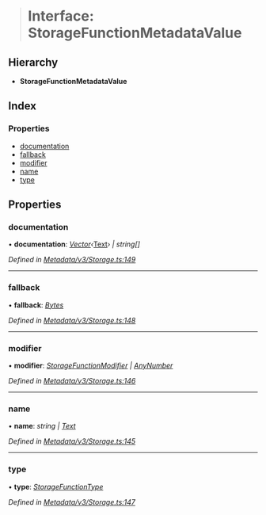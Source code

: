 > # Interface: StorageFunctionMetadataValue

## Hierarchy

* **StorageFunctionMetadataValue**

## Index

### Properties

* [documentation](_metadata_v3_storage_.storagefunctionmetadatavalue.md#documentation)
* [fallback](_metadata_v3_storage_.storagefunctionmetadatavalue.md#fallback)
* [modifier](_metadata_v3_storage_.storagefunctionmetadatavalue.md#modifier)
* [name](_metadata_v3_storage_.storagefunctionmetadatavalue.md#name)
* [type](_metadata_v3_storage_.storagefunctionmetadatavalue.md#type)

## Properties

###  documentation

• **documentation**: *[Vector](../classes/_codec_vector_.vector.md)‹*[Text](../classes/_primitive_text_.text.md)*› | string[]*

*Defined in [Metadata/v3/Storage.ts:149](https://github.com/polkadot-js/api/blob/72af35d/packages/types/src/Metadata/v3/Storage.ts#L149)*

___

###  fallback

• **fallback**: *[Bytes](../classes/_primitive_bytes_.bytes.md)*

*Defined in [Metadata/v3/Storage.ts:148](https://github.com/polkadot-js/api/blob/72af35d/packages/types/src/Metadata/v3/Storage.ts#L148)*

___

###  modifier

• **modifier**: *[StorageFunctionModifier](../classes/_metadata_v0_storage_.storagefunctionmodifier.md) | [AnyNumber](../modules/_types_.md#anynumber)*

*Defined in [Metadata/v3/Storage.ts:146](https://github.com/polkadot-js/api/blob/72af35d/packages/types/src/Metadata/v3/Storage.ts#L146)*

___

###  name

• **name**: *string | [Text](../classes/_primitive_text_.text.md)*

*Defined in [Metadata/v3/Storage.ts:145](https://github.com/polkadot-js/api/blob/72af35d/packages/types/src/Metadata/v3/Storage.ts#L145)*

___

###  type

• **type**: *[StorageFunctionType](../classes/_metadata_v3_storage_.storagefunctiontype.md)*

*Defined in [Metadata/v3/Storage.ts:147](https://github.com/polkadot-js/api/blob/72af35d/packages/types/src/Metadata/v3/Storage.ts#L147)*